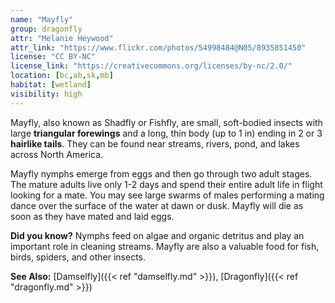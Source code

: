 ```yaml
---
name: "Mayfly"
group: dragonfly
attr: "Melanie Heywood"
attr_link: "https://www.flickr.com/photos/54998484@N05/8935851450"
license: "CC BY-NC"
license_link: "https://creativecommons.org/licenses/by-nc/2.0/"
location: [bc,ab,sk,mb]
habitat: [wetland]
visibility: high
---
```

Mayfly, also known as Shadfly or Fishfly, are small, soft-bodied insects with large **triangular forewings** and a long, thin body (up to 1 in) ending in 2 or 3 **hairlike tails**. They can be found near streams, rivers, pond, and lakes across North America.

Mayfly nymphs emerge from eggs and then go through two adult stages. The mature adults live only 1-2 days and spend their entire adult life in flight looking for a mate. You may see large swarms of males performing a mating dance over the surface of the water at dawn or dusk. Mayfly will die as soon as they have mated and laid eggs.

**Did you know?** Nymphs feed on algae and organic detritus and play an important role in cleaning streams. Mayfly are also a valuable food for fish, birds, spiders, and other insects.

<!-- generated, do not edit -->
**See Also:**
[Damselfly]({{< ref "damselfly.md" >}}),
[Dragonfly]({{< ref "dragonfly.md" >}})
